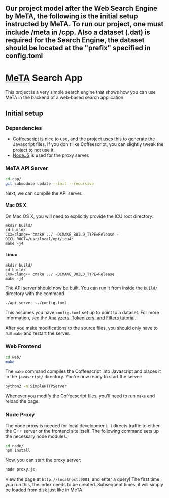 ## Our project model after the Web Search Engine by MeTA, the following is the initial setup instructed by MeTA. To run our project, one must include /meta in /cpp. Also a dataset (.dat) is required for the Search Engine, the dataset should be located at the "prefix" specified in config.toml


# [MeTA](https://meta-toolkit.org) Search App

This project is a very simple search engine that shows how you can use MeTA in
the backend of a web-based search application.

## Initial setup

### Dependencies

- [Coffeescript](http://coffeescript.org/) is nice to use, and the project uses
  this to generate the Javascript files. If you don't like Coffeescript, you can
  slightly tweak the project to not use it.
- [NodeJS](https://nodejs.org/) is used for the proxy server.

### MeTA API Server

```bash
cd cpp/
git submodule update --init --recursive
```

Next, we can compile the API server.

#### Mac OS X
On Mac OS X, you will need to explicitly provide the ICU root directory:

```
mkdir build/
cd build/
CXX=clang++ cmake ../ -DCMAKE_BUILD_TYPE=Release -DICU_ROOT=/usr/local/opt/icu4c
make -j4
```

#### Linux

```
mkdir build/
cd build/
CXX=clang++ cmake ../ -DCMAKE_BUILD_TYPE=Release
make -j4
```



The API server should now be built. You can run it from inside the `build/`
directory with the command

```bash
./api-server ../config.toml
```

This assumes you have `config.toml` set up to point to a dataset. For more
information, see the [Analyzers, Tokenizers, and Filters
tutorial](https://meta-toolkit.org/analyzers-filters-tutorial.html).

After you make modifications to the source files, you should only have to run
`make` and restart the server.

### Web Frontend

```bash
cd web/
make
```

The `make` command compiles the Coffeescript into Javascript and places it in
the `javascript/` directory. You're now ready to start the server:

```bash
python2 -m SimpleHTTPServer
```

Whenever you modify the Coffeescript files, you'll need to run `make` and reload
the page.

### Node Proxy

The node proxy is needed for local development. It directs traffic to either the
C++ server or the frontend site itself. The following command sets up the
necessary node modules.

```bash
cd node/
npm install
```

Now, you can start the proxy server:


```bash
node proxy.js
```

View the page at `http://localhost:9001`, and enter a query! The first time you
run this, the index needs to be created. Subsequent times, it will simply be
loaded from disk just like in MeTA.
